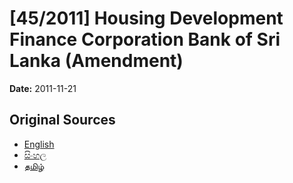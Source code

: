 # [45/2011] Housing Development Finance Corporation Bank of Sri Lanka (Amendment)

**Date:** 2011-11-21

## Original Sources

- [English](https://documents.gov.lk/view/acts/2011/11/45-2011_E.pdf)
- [සිංහල](https://documents.gov.lk/view/acts/2011/11/45-2011_S.pdf)
- [தமிழ்](https://documents.gov.lk/view/acts/2011/11/45-2011_T.pdf)

